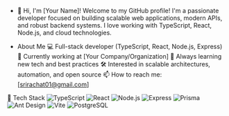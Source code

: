 - 👋 Hi, I'm [Your Name]!
Welcome to my GitHub profile!
I'm a passionate developer focused on building scalable web applications, modern APIs, and robust backend systems. I love working with TypeScript, React, Node.js, and cloud technologies.

- About Me
💻 Full-stack developer (TypeScript, React, Node.js, Express)
🏢 Currently working at [Your Company/Organization]
🌱 Always learning new tech and best practices
🛠️ Interested in scalable architectures, automation, and open source
📫 How to reach me: [srirachat01@gmail.com]


🧰 Tech Stack
<img alt="TypeScript" src="https://img.shields.io/badge/-TypeScript-007acc?style=flat-square&amp;logo=typescript">
<img alt="React" src="https://img.shields.io/badge/-React-61dafb?style=flat-square&amp;logo=react">
<img alt="Node.js" src="https://img.shields.io/badge/-Node.js-339933?style=flat-square&amp;logo=node.js">
<img alt="Express" src="https://img.shields.io/badge/-Express-000000?style=flat-square&amp;logo=express">
<img alt="Prisma" src="https://img.shields.io/badge/-Prisma-2D3748?style=flat-square&amp;logo=prisma">
<img alt="Ant Design" src="https://img.shields.io/badge/-Ant Design-0170FE?style=flat-square&amp;logo=ant-design">
<img alt="Vite" src="https://img.shields.io/badge/-Vite-646CFF?style=flat-square&amp;logo=vite">
<img alt="PostgreSQL" src="https://img.shields.io/badge/-PostgreSQL-336791?style=flat-square&amp;logo=postgresql">
<!---
swaggiesf5/swaggiesf5 is a ✨ special ✨ repository because its `README.md` (this file) appears on your GitHub profile.
You can click the Preview link to take a look at your changes.
--->
